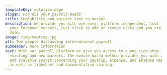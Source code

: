 ```yaml
---
templateKey: solution-page
slogan: For all your payroll needs
title: Scalability and quicker time to market
description: We provide you with one easy, platform independent, tool for all
  your European markets, just click to add or remove users and you are up to
  date.
image: /img/meeting.jpg
alt: Two people discussing international payroll
subheader: More information
text: With our payroll platform we give you access to a one-stop-shop for all
  existing and new markets. The module based method provides you with a flexible
  and scalable system concerning your payslip, expense, and absence management,
  as well as timesheet and documentation sharing.
---
```

